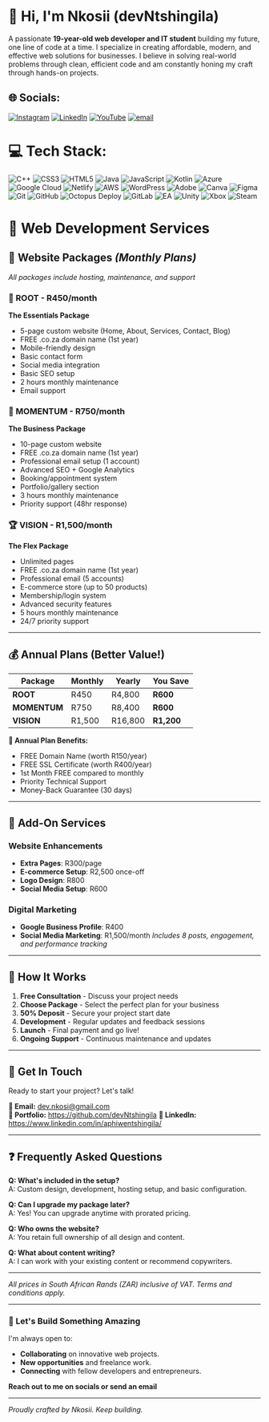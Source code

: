 # 👋 Hi, I'm Nkosii (devNtshingila)

A passionate **19-year-old web developer and IT student** building my future, one line of code at a time. I specialize in creating affordable, modern, and effective web solutions for businesses. I believe in solving real-world problems through clean, efficient code and am constantly honing my craft through hands-on projects.


## 🌐 Socials:
[![Instagram](https://img.shields.io/badge/Instagram-%23E4405F.svg?logo=Instagram&logoColor=white)](https://instagram.com/https://www.instagram.com/nkosiii_/) [![LinkedIn](https://img.shields.io/badge/LinkedIn-%230077B5.svg?logo=linkedin&logoColor=white)](https://linkedin.com/in/https://www.linkedin.com/in/aphiwentshingila/) [![YouTube](https://img.shields.io/badge/YouTube-%23FF0000.svg?logo=YouTube&logoColor=white)](https://youtube.com/@https://www.youtube.com/@dev.nkosii) [![email](https://img.shields.io/badge/Email-D14836?logo=gmail&logoColor=white)](mailto:dev.nkosii@gmail.com) 

# 💻 Tech Stack:
![C++](https://img.shields.io/badge/c++-%2300599C.svg?style=flat&logo=c%2B%2B&logoColor=white) ![CSS3](https://img.shields.io/badge/css3-%231572B6.svg?style=flat&logo=css3&logoColor=white) ![HTML5](https://img.shields.io/badge/html5-%23E34F26.svg?style=flat&logo=html5&logoColor=white) ![Java](https://img.shields.io/badge/java-%23ED8B00.svg?style=flat&logo=openjdk&logoColor=white) ![JavaScript](https://img.shields.io/badge/javascript-%23323330.svg?style=flat&logo=javascript&logoColor=%23F7DF1E) ![Kotlin](https://img.shields.io/badge/kotlin-%237F52FF.svg?style=flat&logo=kotlin&logoColor=white) ![Azure](https://img.shields.io/badge/azure-%230072C6.svg?style=flat&logo=microsoftazure&logoColor=white) ![Google Cloud](https://img.shields.io/badge/GoogleCloud-%234285F4.svg?style=flat&logo=google-cloud&logoColor=white) ![Netlify](https://img.shields.io/badge/netlify-%23000000.svg?style=flat&logo=netlify&logoColor=#00C7B7) ![AWS](https://img.shields.io/badge/AWS-%23FF9900.svg?style=flat&logo=amazon-aws&logoColor=white) ![WordPress](https://img.shields.io/badge/WordPress-%23117AC9.svg?style=flat&logo=WordPress&logoColor=white) ![Adobe](https://img.shields.io/badge/adobe-%23FF0000.svg?style=flat&logo=adobe&logoColor=white) ![Canva](https://img.shields.io/badge/Canva-%2300C4CC.svg?style=flat&logo=Canva&logoColor=white) ![Figma](https://img.shields.io/badge/figma-%23F24E1E.svg?style=flat&logo=figma&logoColor=white) ![Git](https://img.shields.io/badge/git-%23F05033.svg?style=flat&logo=git&logoColor=white) ![GitHub](https://img.shields.io/badge/github-%23121011.svg?style=flat&logo=github&logoColor=white) ![Octopus Deploy](https://img.shields.io/badge/octopus%20deploy-0D80D8?style=flat&logo=octopusdeploy&logoColor=white) ![GitLab](https://img.shields.io/badge/gitlab-%23181717.svg?style=flat&logo=gitlab&logoColor=white) ![EA](https://img.shields.io/badge/ea-%23000000.svg?style=flat&logo=ea&logoColor=white) ![Unity](https://img.shields.io/badge/unity-%23000000.svg?style=flat&logo=unity&logoColor=white) ![Xbox](https://img.shields.io/badge/xbox-%23107C10.svg?style=flat&logo=xbox&logoColor=white) ![Steam](https://img.shields.io/badge/steam-%23000000.svg?style=flat&logo=steam&logoColor=white)

<!-- Proudly created with GPRM ( https://gprm.itsvg.in ) -->

# 💼 **Web Development Services**

## 🎯 **Website Packages** *(Monthly Plans)*
*All packages include hosting, maintenance, and support*

### **🌱 ROOT** - R450/month
**The Essentials Package**
- 5-page custom website (Home, About, Services, Contact, Blog)
- FREE .co.za domain name (1st year)
- Mobile-friendly design
- Basic contact form
- Social media integration
- Basic SEO setup
- 2 hours monthly maintenance
- Email support

### **🚀 MOMENTUM** - R750/month  
**The Business Package**
- 10-page custom website
- FREE .co.za domain name (1st year)
- Professional email setup (1 account)
- Advanced SEO + Google Analytics
- Booking/appointment system
- Portfolio/gallery section
- 3 hours monthly maintenance
- Priority support (48hr response)

### **🏆 VISION** - R1,500/month
**The Flex Package**
- Unlimited pages
- FREE .co.za domain name (1st year)
- Professional email (5 accounts)
- E-commerce store (up to 50 products)
- Membership/login system
- Advanced security features
- 5 hours monthly maintenance
- 24/7 priority support

---

## 💰 **Annual Plans (Better Value!)**

| Package | Monthly | Yearly | You Save |
|---------|---------|--------|----------|
| **ROOT** | R450 | R4,800 | **R600** |
| **MOMENTUM** | R750 | R8,400 | **R600** |
| **VISION** | R1,500 | R16,800 | **R1,200** |

**🎁 Annual Plan Benefits:**
- FREE Domain Name (worth R150/year)
- FREE SSL Certificate (worth R400/year)
- 1st Month FREE compared to monthly
- Priority Technical Support
- Money-Back Guarantee (30 days)

---

## 🔧 **Add-On Services**

### **Website Enhancements**
- **Extra Pages**: R300/page
- **E-commerce Setup**: R2,500 once-off
- **Logo Design**: R800
- **Social Media Setup**: R600

### **Digital Marketing**
- **Google Business Profile**: R400
- **Social Media Marketing**: R1,500/month
  *Includes 8 posts, engagement, and performance tracking*

---

## 📝 **How It Works**
1. **Free Consultation** - Discuss your project needs
2. **Choose Package** - Select the perfect plan for your business
3. **50% Deposit** - Secure your project start date
4. **Development** - Regular updates and feedback sessions
5. **Launch** - Final payment and go live!
6. **Ongoing Support** - Continuous maintenance and updates

---

## 💬 **Get In Touch**
Ready to start your project? Let's talk!

**📧 Email:** dev.nkosi@gmail.com  
**📱 Portfolio:** https://github.com/devNtshingila 
**💼 LinkedIn:** https://www.linkedin.com/in/aphiwentshingila/

---

## ❓ **Frequently Asked Questions**

**Q: What's included in the setup?**  
A: Custom design, development, hosting setup, and basic configuration.

**Q: Can I upgrade my package later?**  
A: Yes! You can upgrade anytime with prorated pricing.

**Q: Who owns the website?**  
A: You retain full ownership of all design and content.

**Q: What about content writing?**  
A: I can work with your existing content or recommend copywriters.

---

*All prices in South African Rands (ZAR) inclusive of VAT. Terms and conditions apply.*

---

### 💼 Let's Build Something Amazing

I'm always open to:
- **Collaborating** on innovative web projects.
- **New opportunities** and freelance work.
- **Connecting** with fellow developers and entrepreneurs.

**Reach out to me on socials or send an email**

---
*Proudly crafted by Nkosii. Keep building.*
